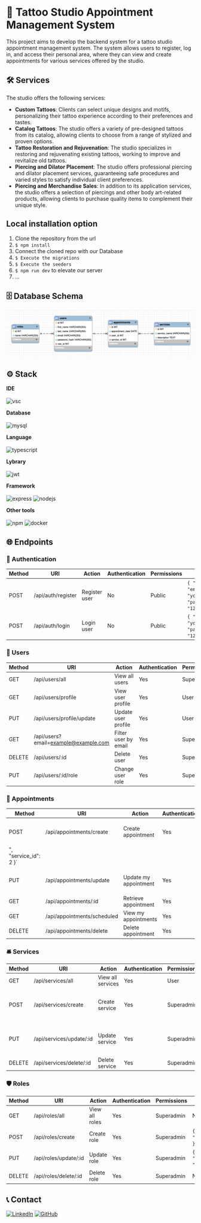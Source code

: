 # 🏢 Tattoo Studio Appointment Management System

This project aims to develop the backend system for a tattoo studio appointment management system. The system allows users to register, log in, and access their personal area, where they can view and create appointments for various services offered by the studio.

## 🛠️ Services

The studio offers the following services:

- **Custom Tattoos**: Clients can select unique designs and motifs, personalizing their tattoo experience according to their preferences and tastes.
- **Catalog Tattoos**: The studio offers a variety of pre-designed tattoos from its catalog, allowing clients to choose from a range of stylized and proven options.
- **Tattoo Restoration and Rejuvenation**: The studio specializes in restoring and rejuvenating existing tattoos, working to improve and revitalize old tattoos.
- **Piercing and Dilator Placement**: The studio offers professional piercing and dilator placement services, guaranteeing safe procedures and varied styles to satisfy individual client preferences.
- **Piercing and Merchandise Sales**: In addition to its application services, the studio offers a selection of piercings and other body art-related products, allowing clients to purchase quality items to complement their unique style.

## Local installation option

1. Clone the repository from the url
2. `$ npm install`
3. Connect the cloned repo with our Database
4. `$ Execute the migrations`
5. `$ Execute the seeders`
6. `$ npm run dev` to elevate our server
7. ...

## 🗄️ Database Schema

<img src="./img/DB_Schema.png">

## ⚙️ Stack

**IDE** <br><br>
<img alt="vsc" src="https://img.shields.io/badge/VSCode-0078D4?style=for-the-badge&logo=visual%20studio%20code&logoColor=white">

**Database** <br><br>
<img alt="mysql" src="https://img.shields.io/badge/MySQL-005C84?style=for-the-badge&logo=mysql&logoColor=white">

**Language** <br><br>
<img alt="typescript" src="https://img.shields.io/badge/TypeScript-007ACC?style=for-the-badge&logo=typescript&logoColor=white">

**Lybrary** <br><br>
<img alt="jwt" src="https://img.shields.io/badge/JWT-000000?style=for-the-badge&logo=JSON%20web%20tokens&logoColor=white">

**Framework** <br><br>
<img alt= "express" src="https://img.shields.io/badge/Express%20js-000000?style=for-the-badge&logo=express&logoColor=white"> <img alt="nodejs" src="https://img.shields.io/badge/Node%20js-339933?style=for-the-badge&logo=nodedotjs&logoColor=white">

**Other tools** <br><br>
<img alt="npm" src="https://img.shields.io/badge/npm-CB3837?style=for-the-badge&logo=npm&logoColor=white"> <img alt="docker" src="https://img.shields.io/badge/Docker-2CA5E0?style=for-the-badge&logo=docker&logoColor=white">

## 🌐 Endpoints

### 🔑 Authentication
| Method | URI               | Action         | Authentication | Permissions | Body                                  |
|--------|-------------------|----------------|----------------|-------------|---------------------------------------|
| POST   | /api/auth/register| Register user  | No             | Public      | `{ "user": "Name", "email": "yourmail@mail.com", "password": "123456789" }` |
| POST   | /api/auth/login   | Login user     | No             | Public      | `{ "email": "yourmail@mail.com", "password": "123456789" }`                |

### 👥 Users
| Method | URI                                    | Action                  | Authentication | Permissions | Body                                  |
|--------|----------------------------------------|-------------------------|----------------|-------------|---------------------------------------|
| GET    | /api/users/all                         | View all users          | Yes            | Superadmin  | N/A                                   |
| GET    | /api/users/profile                     | View user profile       | Yes            | User        | N/A                                   |
| PUT    | /api/users/profile/update              | Update user profile     | Yes            | User        | `{ "field_to_update": "newValue" }`     |
| GET    | /api/users?email=example@example.com   | Filter user by email    | Yes            | Superadmin  | N/A                                   |
| DELETE | /api/users/:id                         | Delete user             | Yes            | Superadmin  | N/A                                   |
| PUT    | /api/users/:id/role                    | Change user role        | Yes            | Superadmin  | `{ "role_id": newRoleId }`            |

### 📅 Appointments
| Method | URI                             | Action                | Authentication | Permissions | Body                                  |
|--------|---------------------------------|-----------------------|----------------|-------------|---------------------------------------|
| POST   | /api/appointments/create        | Create appointment    | Yes            | User        | `{ "appointment_date": "2024-07-10T15:30:00Z
", "service_id": 2 }` |
| PUT    | /api/appointments/update        | Update my appointment | Yes            | User        | `{ "id": appointmentId, "fieldToUpdate": "newValue" }`  |
| GET    | /api/appointments/:id           | Retrieve appointment  | Yes            | User        | N/A                                   |
| GET    | /api/appointments/scheduled     | View my appointments  | Yes            | User        | N/A                                   |
| DELETE | /api/appointments/delete        | Delete appointment    | Yes            | User        | `{ "id": appointmentId }`             |

### 🛎️ Services
| Method | URI                         | Action                | Authentication | Permissions | Body                                  |
|--------|-----------------------------|-----------------------|----------------|-------------|---------------------------------------|
| GET    | /api/services/all           | View all services     | Yes            | User        | N/A                                   |
| POST   | /api/services/create        | Create service        | Yes            | Superadmin  | `{ "service_name": "ServiceA", "description": "example" }` |
| PUT    | /api/services/update/:id    | Update service        | Yes            | Superadmin  | `{ "service_name": "ServiceB", "description": "example" }` |
| DELETE | /api/services/delete/:id    | Delete service        | Yes            | Superadmin  | N/A                                   |

### 🛡️ Roles
| Method | URI                          | Action                | Authentication | Permissions | Body                                  |
|--------|------------------------------|-----------------------|----------------|-------------|---------------------------------------|
| GET    | /api/roles/all               | View all roles        | Yes            | Superadmin  | N/A                                   |
| POST   | /api/roles/create            | Create role           | Yes            | Superadmin  | `{ "id": number, "name": "roleName" }` |
| PUT    | /api/roles/update/:id        | Update role           | Yes            | Superadmin  | `{ "field_to_update": "newValue" }`     |
| DELETE | /api/roles/delete/:id        | Delete role           | Yes            | Superadmin  | N/A                                   |


## 📞 Contact

<a href=https://www.linkedin.com/in/morena-peralta-almada target="blank">![LinkedIn](https://img.shields.io/badge/LinkedIn-0077B5?style=for-the-badge&logo=linkedin&logoColor=white)</a> <a href=https://www.github.com/More-Pe target="blank">![GitHub](https://img.shields.io/badge/GitHub-100000?style=for-the-badge&logo=github&logoColor=white)</a>
